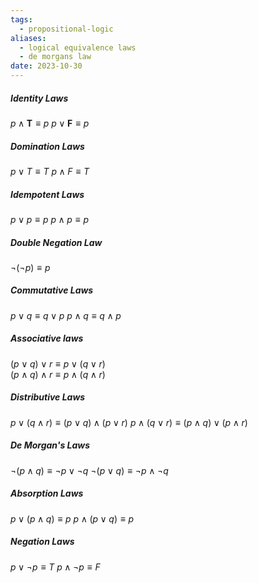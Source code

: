 ```yaml
---
tags:
  - propositional-logic
aliases:
  - logical equivalence laws
  - de morgans law
date: 2023-10-30
---
```

##### Identity Laws
$p \land \textbf{T} \equiv p$ 
$p \lor \textbf{F} \equiv p$ 
##### Domination Laws
$p \lor T \equiv T$
$p \land F \equiv T$
##### Idempotent Laws
$p \lor p \equiv p$ 
$p \land p \equiv p$
##### Double Negation Law
$\neg(\neg p) \equiv p$ 
##### Commutative Laws
$p \lor q \equiv q\lor p$ 
$p \land q \equiv q \land p$ 
##### Associative laws
$(p \lor q) \lor r \equiv p \lor (q \lor r)$  
$(p \land q) \land r \equiv p \land (q \land r)$  
##### Distributive Laws
$p \lor (q \land r) \equiv (p \lor q) \land (p \lor r)$ 
$p \land (q \lor r) \equiv (p \land q) \lor (p \land r)$ 
##### De Morgan's Laws
$\neg (p \land q) \equiv \neg p \lor \neg q$ 
$\neg(p \lor q) \equiv \neg p \land \neg q$ 
##### Absorption Laws
$p \lor (p \land q) \equiv p$ 
$p \land (p \lor q) \equiv p$ 
##### Negation Laws
$p \lor \neg p \equiv T$ 
$p \land \neg p \equiv F$   



